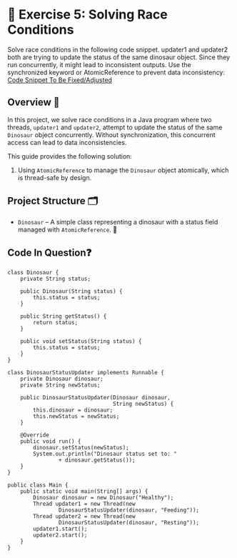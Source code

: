 # 🦖 Exercise 5: Solving Race Conditions

Solve race conditions in the following code snippet. updater1 and updater2 both are
trying to update the status of the same dinosaur object. Since they run concurrently, it might
lead to inconsistent outputs. Use the synchronized keyword or AtomicReference to
prevent data inconsistency: [Code Snippet To Be Fixed/Adjusted](#code-in-question)

## Overview 📜
In this project, we solve race conditions in a Java program where two threads, `updater1` and `updater2`, attempt to update the status of the same `Dinosaur` object concurrently. Without synchronization, this concurrent access can lead to data inconsistencies.

This guide provides the following solution:
1. Using `AtomicReference` to manage the `Dinosaur` object atomically, which is thread-safe by design.

## Project Structure 🗂️
- `Dinosaur` – A simple class representing a dinosaur with a status field managed with `AtomicReference`. 🦕


## Code In Question❓

```
class Dinosaur {
    private String status;

    public Dinosaur(String status) {
        this.status = status;
    }

    public String getStatus() {
        return status;
    }

    public void setStatus(String status) {
        this.status = status;
    }
}

class DinosaurStatusUpdater implements Runnable {
    private Dinosaur dinosaur;
    private String newStatus;

    public DinosaurStatusUpdater(Dinosaur dinosaur,
                                 String newStatus) {
        this.dinosaur = dinosaur;
        this.newStatus = newStatus;
    }

    @Override
    public void run() {
        dinosaur.setStatus(newStatus);
        System.out.println("Dinosaur status set to: "
                + dinosaur.getStatus());
    }
}

public class Main {
    public static void main(String[] args) {
        Dinosaur dinosaur = new Dinosaur("Healthy");
        Thread updater1 = new Thread(new
                DinosaurStatusUpdater(dinosaur, "Feeding"));
        Thread updater2 = new Thread(new
                DinosaurStatusUpdater(dinosaur, "Resting"));
        updater1.start();
        updater2.start();
    }
}
```